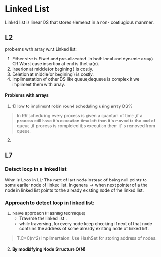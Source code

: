 # Linked List

Linked list is linear DS that stores elemenst in a non- contiugious  mannner.

## L2

 problems with array w.r.t Linked list:
 1.  Either size is Fixed and pre-allocated (in both local and dynamic array) OR  Worst case insertion at end is thetha(n).
 2. Inserion at middle(or begining ) is costly.
 3. Deletion at middle(or begining ) is costly.
 4. Implimentation of other DS like queue,dequeue is complex if we impliment them with array.
 
 #### Problems with arrays
 
 1. 1)How to impliment robin round scheduling using array DS??
 > In RR scheduling every process is given a quantam of time ,if  a process still have it's execution time left then it's moved to the end of queue ,if process is completed it;s execution them it' s removed from queue.
         
 2.         
 



## L7

### Detect loop in a linked list

What is Loop in LL: The next of last node instead of being null points to some earlier node of linked list.  In general -> when next pointer of a the node in linked list points to the already existing node of the linked list.


### Approach to detect loop in linked list:

1. Naive approach (Hashing technique)
   - Traverse the linked list .
   - while traversing ,for every node keep checking if next of that node contains the address of some already existing node of linked          list.
  > T.C=O(n^2)
     Implimentaion: Use HashSet for storing address of nodes.
     
     
2.  #### By modidfying  Node Structure  O(N)

